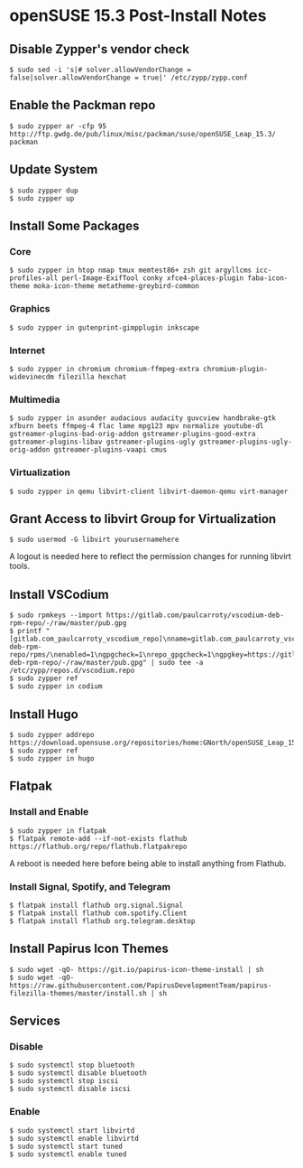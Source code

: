 # openSUSE 15.3 Post-Install Notes

## Disable Zypper's vendor check

```console
$ sudo sed -i 's|# solver.allowVendorChange = false|solver.allowVendorChange = true|' /etc/zypp/zypp.conf
```

## Enable the Packman repo

```console
$ sudo zypper ar -cfp 95 http://ftp.gwdg.de/pub/linux/misc/packman/suse/openSUSE_Leap_15.3/ packman
```

## Update System

```console
$ sudo zypper dup
$ sudo zypper up
```

## Install Some Packages

### Core

```console
$ sudo zypper in htop nmap tmux memtest86+ zsh git argyllcms icc-profiles-all perl-Image-ExifTool conky xfce4-places-plugin faba-icon-theme moka-icon-theme metatheme-greybird-common
```

### Graphics

```console
$ sudo zypper in gutenprint-gimpplugin inkscape
```

### Internet

```console
$ sudo zypper in chromium chromium-ffmpeg-extra chromium-plugin-widevinecdm filezilla hexchat
```

### Multimedia

```console
$ sudo zypper in asunder audacious audacity guvcview handbrake-gtk xfburn beets ffmpeg-4 flac lame mpg123 mpv normalize youtube-dl gstreamer-plugins-bad-orig-addon gstreamer-plugins-good-extra gstreamer-plugins-libav gstreamer-plugins-ugly gstreamer-plugins-ugly-orig-addon gstreamer-plugins-vaapi cmus
```

### Virtualization

```console
$ sudo zypper in qemu libvirt-client libvirt-daemon-qemu virt-manager
```

## Grant Access to libvirt Group for Virtualization

```console
$ sudo usermod -G libvirt yourusernamehere
```

A logout is needed here to reflect the permission changes for running libvirt
tools.

## Install VSCodium

```console
$ sudo rpmkeys --import https://gitlab.com/paulcarroty/vscodium-deb-rpm-repo/-/raw/master/pub.gpg
$ printf "[gitlab.com_paulcarroty_vscodium_repo]\nname=gitlab.com_paulcarroty_vscodium_repo\nbaseurl=https://paulcarroty.gitlab.io/vscodium-deb-rpm-repo/rpms/\nenabled=1\ngpgcheck=1\nrepo_gpgcheck=1\ngpgkey=https://gitlab.com/paulcarroty/vscodium-deb-rpm-repo/-/raw/master/pub.gpg" | sudo tee -a /etc/zypp/repos.d/vscodium.repo
$ sudo zypper ref
$ sudo zypper in codium
```

## Install Hugo

```console
$ sudo zypper addrepo https://download.opensuse.org/repositories/home:GNorth/openSUSE_Leap_15.3/home:GNorth.repo
$ sudo zypper ref
$ sudo zypper in hugo
```

## Flatpak

### Install and Enable

```console
$ sudo zypper in flatpak
$ flatpak remote-add --if-not-exists flathub https://flathub.org/repo/flathub.flatpakrepo
```

A reboot is needed here before being able to install anything from Flathub.

### Install Signal, Spotify, and Telegram

```console
$ flatpak install flathub org.signal.Signal
$ flatpak install flathub com.spotify.Client
$ flatpak install flathub org.telegram.desktop
```

## Install Papirus Icon Themes

```console
$ sudo wget -qO- https://git.io/papirus-icon-theme-install | sh
$ sudo wget -qO- https://raw.githubusercontent.com/PapirusDevelopmentTeam/papirus-filezilla-themes/master/install.sh | sh
```

## Services

### Disable

```console
$ sudo systemctl stop bluetooth
$ sudo systemctl disable bluetooth
$ sudo systemctl stop iscsi
$ sudo systemctl disable iscsi
```

### Enable

```console
$ sudo systemctl start libvirtd
$ sudo systemctl enable libvirtd
$ sudo systemctl start tuned
$ sudo systemctl enable tuned
```
